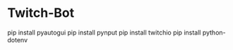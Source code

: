 ﻿# Twitch-Bot


pip install pyautogui
pip install pynput
pip install twitchio
pip install python-dotenv

